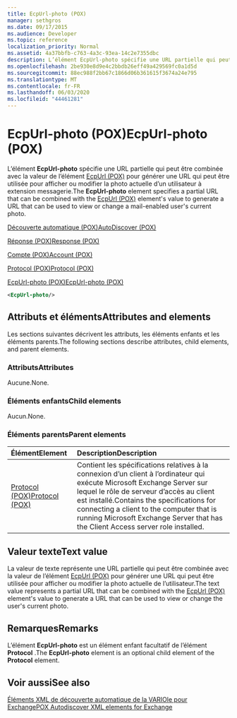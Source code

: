 ```yaml
---
title: EcpUrl-photo (POX)
manager: sethgros
ms.date: 09/17/2015
ms.audience: Developer
ms.topic: reference
localization_priority: Normal
ms.assetid: 4a37bbfb-c763-4a3c-93ea-14c2e7355dbc
description: L’élément EcpUrl-photo spécifie une URL partielle qui peut être combinée avec la valeur de l’élément EcpUrl (POX) pour générer une URL qui peut être utilisée pour afficher ou modifier la photo actuelle d’un utilisateur à extension messagerie.
ms.openlocfilehash: 2be930e8d9e4c2bbdb26eff49a429569fc0a1d5d
ms.sourcegitcommit: 88ec988f2bb67c1866d06b361615f3674a24e795
ms.translationtype: MT
ms.contentlocale: fr-FR
ms.lasthandoff: 06/03/2020
ms.locfileid: "44461281"
---
```

# <a name="ecpurl-photo-pox"></a><span data-ttu-id="76b84-103">EcpUrl-photo (POX)</span><span class="sxs-lookup"><span data-stu-id="76b84-103">EcpUrl-photo (POX)</span></span>

<span data-ttu-id="76b84-104">L’élément **EcpUrl-photo** spécifie une URL partielle qui peut être combinée avec la valeur de l’élément [EcpUrl (POX)](ecpurl-pox.md) pour générer une URL qui peut être utilisée pour afficher ou modifier la photo actuelle d’un utilisateur à extension messagerie.</span><span class="sxs-lookup"><span data-stu-id="76b84-104">The **EcpUrl-photo** element specifies a partial URL that can be combined with the [EcpUrl (POX)](ecpurl-pox.md) element's value to generate a URL that can be used to view or change a mail-enabled user's current photo.</span></span> 
  
[<span data-ttu-id="76b84-105">Découverte automatique (POX)</span><span class="sxs-lookup"><span data-stu-id="76b84-105">AutoDiscover (POX)</span></span>](autodiscover-pox.md)
  
[<span data-ttu-id="76b84-106">Réponse (POX)</span><span class="sxs-lookup"><span data-stu-id="76b84-106">Response (POX)</span></span>](response-pox.md)
  
[<span data-ttu-id="76b84-107">Compte (POX)</span><span class="sxs-lookup"><span data-stu-id="76b84-107">Account (POX)</span></span>](account-pox.md)
  
[<span data-ttu-id="76b84-108">Protocol (POX)</span><span class="sxs-lookup"><span data-stu-id="76b84-108">Protocol (POX)</span></span>](protocol-pox.md)
  
[<span data-ttu-id="76b84-109">EcpUrl-photo (POX)</span><span class="sxs-lookup"><span data-stu-id="76b84-109">EcpUrl-photo (POX)</span></span>](ecpurl-photo-pox.md)
  
```XML
<EcpUrl-photo/>
```

## <a name="attributes-and-elements"></a><span data-ttu-id="76b84-110">Attributs et éléments</span><span class="sxs-lookup"><span data-stu-id="76b84-110">Attributes and elements</span></span>

<span data-ttu-id="76b84-111">Les sections suivantes décrivent les attributs, les éléments enfants et les éléments parents.</span><span class="sxs-lookup"><span data-stu-id="76b84-111">The following sections describe attributes, child elements, and parent elements.</span></span>
  
### <a name="attributes"></a><span data-ttu-id="76b84-112">Attributs</span><span class="sxs-lookup"><span data-stu-id="76b84-112">Attributes</span></span>

<span data-ttu-id="76b84-113">Aucune.</span><span class="sxs-lookup"><span data-stu-id="76b84-113">None.</span></span>
  
### <a name="child-elements"></a><span data-ttu-id="76b84-114">Éléments enfants</span><span class="sxs-lookup"><span data-stu-id="76b84-114">Child elements</span></span>

<span data-ttu-id="76b84-115">Aucun.</span><span class="sxs-lookup"><span data-stu-id="76b84-115">None.</span></span>
  
### <a name="parent-elements"></a><span data-ttu-id="76b84-116">Éléments parents</span><span class="sxs-lookup"><span data-stu-id="76b84-116">Parent elements</span></span>

|<span data-ttu-id="76b84-117">**Élément**</span><span class="sxs-lookup"><span data-stu-id="76b84-117">**Element**</span></span>|<span data-ttu-id="76b84-118">**Description**</span><span class="sxs-lookup"><span data-stu-id="76b84-118">**Description**</span></span>|
|:-----|:-----|
|[<span data-ttu-id="76b84-119">Protocol (POX)</span><span class="sxs-lookup"><span data-stu-id="76b84-119">Protocol (POX)</span></span>](protocol-pox.md) <br/> |<span data-ttu-id="76b84-120">Contient les spécifications relatives à la connexion d’un client à l’ordinateur qui exécute Microsoft Exchange Server sur lequel le rôle de serveur d’accès au client est installé.</span><span class="sxs-lookup"><span data-stu-id="76b84-120">Contains the specifications for connecting a client to the computer that is running Microsoft Exchange Server that has the Client Access server role installed.</span></span>  <br/> |
   
## <a name="text-value"></a><span data-ttu-id="76b84-121">Valeur texte</span><span class="sxs-lookup"><span data-stu-id="76b84-121">Text value</span></span>

<span data-ttu-id="76b84-122">La valeur de texte représente une URL partielle qui peut être combinée avec la valeur de l’élément [EcpUrl (POX)](ecpurl-pox.md) pour générer une URL qui peut être utilisée pour afficher ou modifier la photo actuelle de l’utilisateur.</span><span class="sxs-lookup"><span data-stu-id="76b84-122">The text value represents a partial URL that can be combined with the [EcpUrl (POX)](ecpurl-pox.md) element's value to generate a URL that can be used to view or change the user's current photo.</span></span> 
  
## <a name="remarks"></a><span data-ttu-id="76b84-123">Remarques</span><span class="sxs-lookup"><span data-stu-id="76b84-123">Remarks</span></span>

<span data-ttu-id="76b84-124">L’élément **EcpUrl-photo** est un élément enfant facultatif de l’élément **Protocol** .</span><span class="sxs-lookup"><span data-stu-id="76b84-124">The **EcpUrl-photo** element is an optional child element of the **Protocol** element.</span></span> 
  
## <a name="see-also"></a><span data-ttu-id="76b84-125">Voir aussi</span><span class="sxs-lookup"><span data-stu-id="76b84-125">See also</span></span>



[<span data-ttu-id="76b84-126">Éléments XML de découverte automatique de la VARIOle pour Exchange</span><span class="sxs-lookup"><span data-stu-id="76b84-126">POX Autodiscover XML elements for Exchange</span></span>](pox-autodiscover-xml-elements-for-exchange.md)

